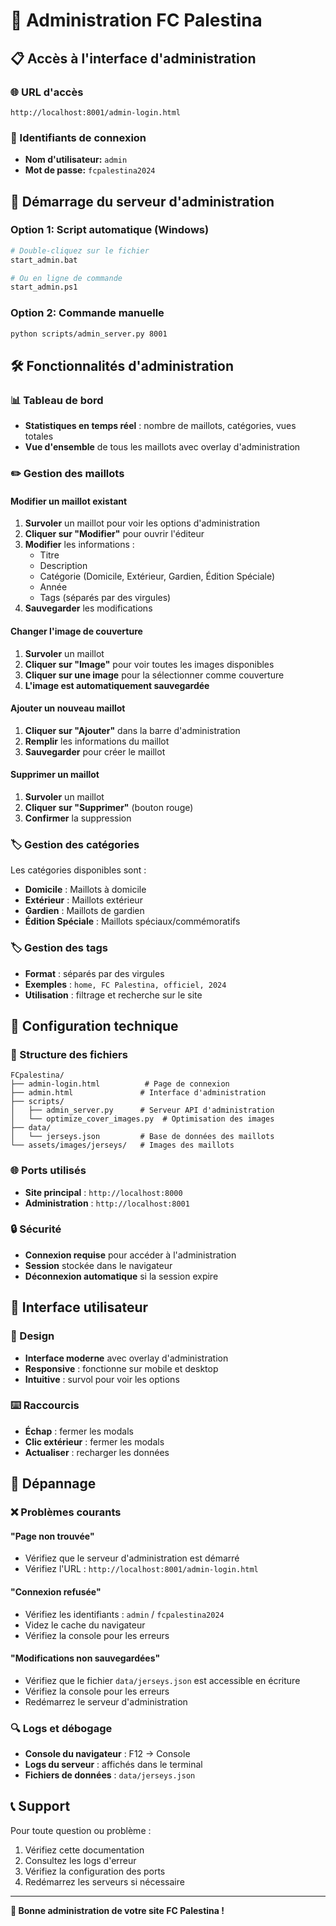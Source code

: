 # 🔐 Administration FC Palestina

## 📋 Accès à l'interface d'administration

### 🌐 URL d'accès
```
http://localhost:8001/admin-login.html
```

### 🔑 Identifiants de connexion
- **Nom d'utilisateur:** `admin`
- **Mot de passe:** `fcpalestina2024`

## 🚀 Démarrage du serveur d'administration

### Option 1: Script automatique (Windows)
```bash
# Double-cliquez sur le fichier
start_admin.bat

# Ou en ligne de commande
start_admin.ps1
```

### Option 2: Commande manuelle
```bash
python scripts/admin_server.py 8001
```

## 🛠️ Fonctionnalités d'administration

### 📊 Tableau de bord
- **Statistiques en temps réel** : nombre de maillots, catégories, vues totales
- **Vue d'ensemble** de tous les maillots avec overlay d'administration

### ✏️ Gestion des maillots

#### Modifier un maillot existant
1. **Survoler** un maillot pour voir les options d'administration
2. **Cliquer sur "Modifier"** pour ouvrir l'éditeur
3. **Modifier** les informations :
   - Titre
   - Description
   - Catégorie (Domicile, Extérieur, Gardien, Édition Spéciale)
   - Année
   - Tags (séparés par des virgules)
4. **Sauvegarder** les modifications

#### Changer l'image de couverture
1. **Survoler** un maillot
2. **Cliquer sur "Image"** pour voir toutes les images disponibles
3. **Cliquer sur une image** pour la sélectionner comme couverture
4. **L'image est automatiquement sauvegardée**

#### Ajouter un nouveau maillot
1. **Cliquer sur "Ajouter"** dans la barre d'administration
2. **Remplir** les informations du maillot
3. **Sauvegarder** pour créer le maillot

#### Supprimer un maillot
1. **Survoler** un maillot
2. **Cliquer sur "Supprimer"** (bouton rouge)
3. **Confirmer** la suppression

### 🏷️ Gestion des catégories
Les catégories disponibles sont :
- **Domicile** : Maillots à domicile
- **Extérieur** : Maillots extérieur
- **Gardien** : Maillots de gardien
- **Édition Spéciale** : Maillots spéciaux/commémoratifs

### 🏷️ Gestion des tags
- **Format** : séparés par des virgules
- **Exemples** : `home, FC Palestina, officiel, 2024`
- **Utilisation** : filtrage et recherche sur le site

## 🔧 Configuration technique

### 📁 Structure des fichiers
```
FCpalestina/
├── admin-login.html          # Page de connexion
├── admin.html               # Interface d'administration
├── scripts/
│   ├── admin_server.py      # Serveur API d'administration
│   └── optimize_cover_images.py  # Optimisation des images
├── data/
│   └── jerseys.json         # Base de données des maillots
└── assets/images/jerseys/   # Images des maillots
```

### 🌐 Ports utilisés
- **Site principal** : `http://localhost:8000`
- **Administration** : `http://localhost:8001`

### 🔒 Sécurité
- **Connexion requise** pour accéder à l'administration
- **Session** stockée dans le navigateur
- **Déconnexion automatique** si la session expire

## 📱 Interface utilisateur

### 🎨 Design
- **Interface moderne** avec overlay d'administration
- **Responsive** : fonctionne sur mobile et desktop
- **Intuitive** : survol pour voir les options

### ⌨️ Raccourcis
- **Échap** : fermer les modals
- **Clic extérieur** : fermer les modals
- **Actualiser** : recharger les données

## 🚨 Dépannage

### ❌ Problèmes courants

#### "Page non trouvée"
- Vérifiez que le serveur d'administration est démarré
- Vérifiez l'URL : `http://localhost:8001/admin-login.html`

#### "Connexion refusée"
- Vérifiez les identifiants : `admin` / `fcpalestina2024`
- Videz le cache du navigateur
- Vérifiez la console pour les erreurs

#### "Modifications non sauvegardées"
- Vérifiez que le fichier `data/jerseys.json` est accessible en écriture
- Vérifiez la console pour les erreurs
- Redémarrez le serveur d'administration

### 🔍 Logs et débogage
- **Console du navigateur** : F12 → Console
- **Logs du serveur** : affichés dans le terminal
- **Fichiers de données** : `data/jerseys.json`

## 📞 Support

Pour toute question ou problème :
1. Vérifiez cette documentation
2. Consultez les logs d'erreur
3. Vérifiez la configuration des ports
4. Redémarrez les serveurs si nécessaire

---

**🎉 Bonne administration de votre site FC Palestina !**
